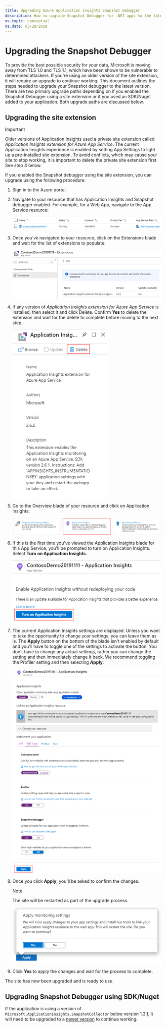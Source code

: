 ```yaml
---
title: Upgrading Azure Application Insights Snapshot Debugger
description: How to upgrade Snapshot Debugger for .NET apps to the latest version on Azure App Services, or via Nuget packages
ms.topic: conceptual
ms.date: 03/28/2019
---
```


# Upgrading the Snapshot Debugger

To provide the best possible security for your data, Microsoft is moving away from TLS 1.0 and TLS 1.1, which have been shown to be vulnerable to determined attackers. If you're using an older version of the site extension, it will require an upgrade to continue working. This document outlines the steps needed to upgrade your Snapshot debugger to the latest version. 
There are two primary upgrade paths depending on if you enabled the Snapshot Debugger using a site extension or if you used an SDK/Nuget added to your application. Both upgrade paths are discussed below. 

## Upgrading the site extension

> [!IMPORTANT]
> Older versions of Application Insights used a private site extension called _Application Insights extension for Azure App Service_. The current Application Insights experience is enabled by setting App Settings to light up a pre-installed site extension.
> To avoid conflicts, which may cause your site to stop working, it is important to delete the private site extension first. See step 4 below.

If you enabled the Snapshot debugger using the site extension, you can upgrade using the following procedure:

1. Sign in to the Azure portal.
2. Navigate to your resource that has Application Insights and Snapshot debugger enabled. For example, for a Web App, navigate to the App Service resource:

   ![Screenshot of individual App Service resource named DiagService01](./media/snapshot-debugger-upgrade/app-service-resource.png)

3. Once you've navigated to your resource, click on the Extensions blade and wait for the list of extensions to populate:

   ![Screenshot of App Service Extensions showing Application Insights extension for Azure App Service installed](./media/snapshot-debugger-upgrade/application-insights-site-extension-to-be-deleted.png)

4. If any version of _Application Insights extension for Azure App Service_ is installed, then select it and click Delete. Confirm **Yes** to delete the extension and wait for the delete to complete before moving to the next step.

   ![Screenshot of App Service Extensions showing Application Insights extension for Azure App Service with the Delete button highlighted](./media/snapshot-debugger-upgrade/application-insights-site-extension-delete.png)

5. Go to the Overview blade of your resource and click on Application Insights:

   ![Screenshot of three buttons. Center button with name Application Insights is selected](./media/snapshot-debugger-upgrade/application-insights-button.png)

6. If this is the first time you've viewed the Application Insights blade for this App Service, you'll be prompted to turn on Application Insights. Select **Turn on Application Insights**.
 
   ![Screenshot of the first-time experience for the Application Insights blade with the Turn on Application Insights button highlighted](./media/snapshot-debugger-upgrade/turn-on-application-insights.png)

7. The current Application Insights settings are displayed. Unless you want to take the opportunity to change your settings, you can leave them as is. The **Apply** button on the bottom of the blade isn't enabled by default and you'll have to toggle one of the settings to activate the button. You don’t have to change any actual settings, rather you can change the setting and then immediately change it back. We recommend toggling the Profiler setting and then selecting **Apply**.

   ![Screenshot of Application Insights App Service Configuration page with Apply button highlighted in red](./media/snapshot-debugger-upgrade/view-application-insights-data.png)

8. Once you click **Apply**, you'll be asked to confirm the changes.

    > [!NOTE]
    > The site will be restarted as part of the upgrade process.

   ![Screenshot of App Service's apply monitoring prompt. Text box displays message: "We will now apply changes to your app settings and install our tools to link your Application Insights resource to the web app. This will restart the site. Do you want to continue?"](./media/snapshot-debugger-upgrade/apply-monitoring-settings.png)

9. Click **Yes** to apply the changes and wait for the process to complete.

The site has now been upgraded and is ready to use.

## Upgrading Snapshot Debugger using SDK/Nuget

If the application is using a version of `Microsoft.ApplicationInsights.SnapshotCollector` below version 1.3.1, it will need to be upgraded to a [newer version](https://www.nuget.org/packages/Microsoft.ApplicationInsights.SnapshotCollector) to continue working.
